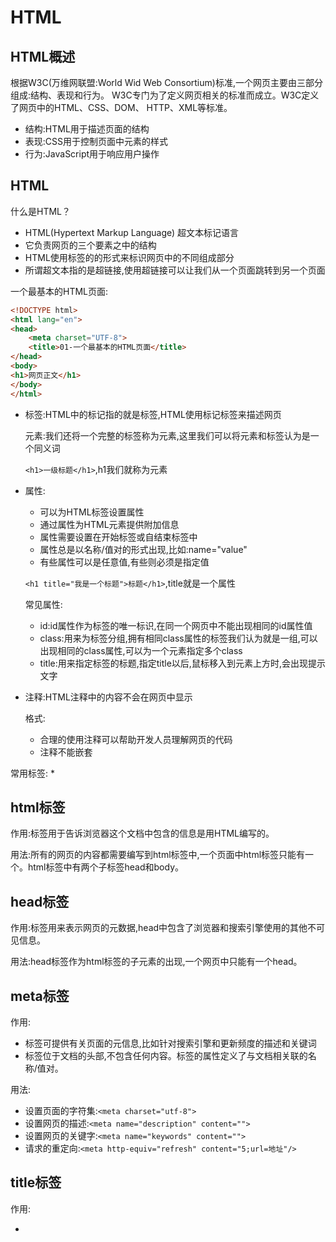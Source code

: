 # HTML

## HTML概述

根据W3C(万维网联盟:World Wid Web Consortium)标准,一个网页主要由三部分组成:结构、表现和行为。
W3C专门为了定义网页相关的标准而成立。W3C定义了网页中的HTML、CSS、DOM、 HTTP、XML等标准。

* 结构:HTML用于描述页面的结构
* 表现:CSS用于控制页面中元素的样式
* 行为:JavaScript用于响应用户操作

## HTML

什么是HTML？

* HTML(Hypertext Markup Language) 超文本标记语言
* 它负责网页的三个要素之中的结构
* HTML使用标签的的形式来标识网页中的不同组成部分
* 所谓超文本指的是超链接,使用超链接可以让我们从一个页面跳转到另一个页面

一个最基本的HTML页面:

```html
<!DOCTYPE html>
<html lang="en">
<head>
    <meta charset="UTF-8">
    <title>01-一个最基本的HTML页面</title>
</head>
<body>
<h1>网页正文</h1>
</body>
</html>
```

* 标签:HTML中的标记指的就是标签,HTML使用标记标签来描述网页

  元素:我们还将一个完整的标签称为元素,这里我们可以将元素和标签认为是一个同义词
  
  `<h1>一级标题</h1>`,h1我们就称为元素

* 属性:
  
  * 可以为HTML标签设置属性
  * 通过属性为HTML元素提供附加信息
  * 属性需要设置在开始标签或自结束标签中
  * 属性总是以名称/值对的形式出现,比如:name="value"
  * 有些属性可以是任意值,有些则必须是指定值
  
  `<h1 title="我是一个标题">标题</h1>`,title就是一个属性
  
  常见属性:
  
  * id:id属性作为标签的唯一标识,在同一个网页中不能出现相同的id属性值
  * class:用来为标签分组,拥有相同class属性的标签我们认为就是一组,可以出现相同的class属性,可以为一个元素指定多个class
  * title:用来指定标签的标题,指定title以后,鼠标移入到元素上方时,会出现提示文字
    
* 注释:HTML注释中的内容不会在网页中显示

  格式:<!-- 注释内容 -->
  
  * 合理的使用注释可以帮助开发人员理解网页的代码
  * 注释不能嵌套
  
常用标签:
* 
  

## html标签

作用:<html>标签用于告诉浏览器这个文档中包含的信息是用HTML编写的。

用法:所有的网页的内容都需要编写到html标签中,一个页面中html标签只能有一个。html标签中有两个子标签head和body。

## head标签

作用:<head>标签用来表示网页的元数据,head中包含了浏览器和搜索引擎使用的其他不可见信息。

用法:head标签作为html标签的子元素的出现,一个网页中只能有一个head。

## meta标签

作用:
* <meta>标签可提供有关页面的元信息,比如针对搜索引擎和更新频度的描述和关键词
* <meta>标签位于文档的头部,不包含任何内容。<meta>标签的属性定义了与文档相关联的名称/值对。

用法:

* 设置页面的字符集:`<meta charset="utf-8">`
* 设置网页的描述:`<meta name="description" content="">`
* 设置网页的关键字:`<meta name="keywords" content="">`
* 请求的重定向:`<meta http-equiv="refresh" content="5;url=地址"/>`

## title标签

作用:
* <title>标签表示网页的标题,一般会在网页的标题栏上显示。
* title标签中的文字,是页面优化的最重要因素。
* 在搜索引擎的搜索时最先看到的、最醒目的内容。

用法:
* 建议将title标签紧贴着head标签编写,这样搜索引擎可以快速检索到标题标签。
* 网站中的多个页面的title也不应该重复,这样不利于搜索隐藏检索。

## body标签

作用:<body>标签用来设置网页的主体,所有在页面中能看到的内容都应该编写到body标签中。

用法:body标签作为html的子标签使用。


## h标题系列标签

作用:
* `h1~h6`都是网页中的标题标签,用来表示网页中的一个标题,不同的是,从h1~h6重要性越来越低。
* 标题标签相当于正文的标题,通常认为重要性仅次于页面的title。
* 一般标题标签我们只会使用到h3,h3以后的标题标签对于搜索引擎就没有什么意义了。
* 一个页面中只会使用一个h1标签。

## p标签

作用:<p>标签表示网页中的一个段落。一般浏览器会在段落的前和后各加上一个换行,也就是段落会在页面中自成一行。

## br标签

作用:<br />标签表示一个换行标签,使用br标签可以使br标签后的内容另起一行。

## hr标签

作用:`<hr/>`标签是水平线标签,使用hr标签可以在页面中打印一条水平线,水平线可以将页面分成上下两个部分。

## img标签

作用:`<img/>`标签是图片标签,可以用来向页面中引入一张外部的图片。
 
属性:
  * src:指向一个外部的图片的路径。
  * alt:图片的描述
  
## a标签

作用:<a>标签是超链接标签,通过a标签,可以快速跳转到其他页面。

属性:
* href:指向一个链接地址
* target:设置打开目标页面的位置,可选值:_blank新窗口、_self当前窗口。

## 实体

* 在HTML中预留了一些字符。
* 这些预留字符是不能在网页中直接使用的。
* 比如<和>,我们不能直接在页面中使用<和 >号,因为浏览器会将它解析为html标签。
* 为了可以使用这些预留字符,我们必须在 html中使用字符实体。
* 语法: &实体名;

字符实体

* 小于号< – &lt;
* 大于号> – &gt;
* 空格 &nbsp;
* 和符号& – &amp;
* 版权© &copy;
* 引号" &quot;
* 注册商标® – &reg;
* 商标TM &trade;